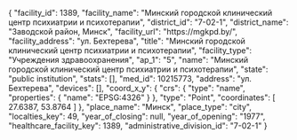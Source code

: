 {
    "facility_id": 1389,
    "facility_name": "Минский городской клинический центр психиатрии и психотерапии",
    "district_id": "7-02-1",
    "district_name": "Заводской район, Минск",
    "facility_url": "https:\/\/mgkpd.by\/",
    "facility_address": "ул. Бехтерева",
    "title": "Минский городской клинический центр психиатрии и психотерапии",
    "facility_type": "Учреждения здравоохранения",
    "ap_1": "5",
    "name": "Минский городской клинический центр психиатрии и психотерапии",
    "state": "public institution",
    "stats": [],
    "med_id": 10215773,
    "address": "ул. Бехтерева",
    "devices": [],
    "coord_x_y": {
        "crs": {
            "type": "name",
            "properties": {
                "name": "EPSG:4326"
            }
        },
        "type": "Point",
        "coordinates": [
            27.6387,
            53.8764
        ]
    },
    "place_name": "Минск",
    "place_type": "city",
    "localties_key": 49,
    "year_of_closing": null,
    "year_of_opening": "1977",
    "healthcare_facility_key": 1389,
    "administrative_division_id": "7-02-1"
}